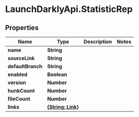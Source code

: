 # LaunchDarklyApi.StatisticRep

## Properties

Name | Type | Description | Notes
------------ | ------------- | ------------- | -------------
**name** | **String** |  | 
**sourceLink** | **String** |  | 
**defaultBranch** | **String** |  | 
**enabled** | **Boolean** |  | 
**version** | **Number** |  | 
**hunkCount** | **Number** |  | 
**fileCount** | **Number** |  | 
**links** | [**{String: Link}**](Link.md) |  | 


